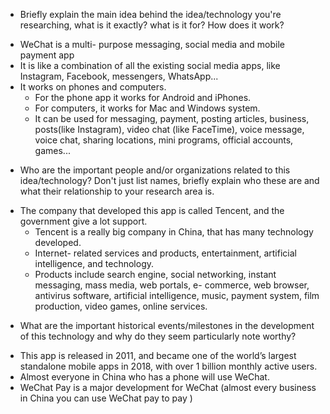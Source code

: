 * Briefly explain the main idea behind the idea/technology you're researching, what is it exactly? what is it for? How does it work?
- WeChat is a multi- purpose messaging, social media and mobile payment app
- It is like a combination of all the existing social media apps, like Instagram, Facebook, messengers, WhatsApp... 
- It works on phones and computers. 
    - For the phone app it works for Android and iPhones.
    - For computers, it works for Mac and Windows system. 
    - It can be used for messaging, payment, posting articles, business, posts(like Instagram), video chat (like FaceTime), voice message, voice chat, sharing locations, mini programs, official accounts, games...

* Who are the important people and/or organizations related to this idea/technology? Don't just list names, briefly explain who these are and what their relationship to your research area is.
- The company that developed this app is called Tencent, and the government give a lot support. 
    - Tencent is a really big company in China, that has many technology developed. 
    - Internet- related services and products, entertainment, artificial intelligence, and technology.
    - Products include search engine, social networking, instant messaging, mass media, web portals, e- commerce, web browser, antivirus software, artificial intelligence, music, payment system, film production, video games, online services. 

* What are the important historical events/milestones in the development of this technology and why do they seem particularly note worthy?
- This app is released in 2011, and became one of the world’s largest standalone mobile apps in 2018, with over 1 billion monthly active users. 
- Almost everyone in China who has a phone will use WeChat. 
- WeChat Pay is a major development for WeChat (almost every business in China you can use WeChat pay to pay )

